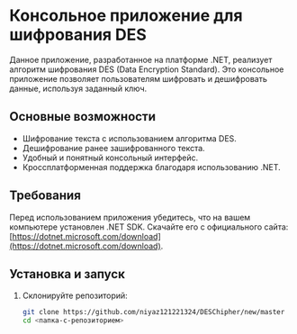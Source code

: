 # Консольное приложение для шифрования DES

Данное приложение, разработанное на платформе .NET, реализует алгоритм шифрования DES (Data Encryption Standard). Это консольное приложение позволяет пользователям шифровать и дешифровать данные, используя заданный ключ.

## Основные возможности

- Шифрование текста с использованием алгоритма DES.
- Дешифрование ранее зашифрованного текста.
- Удобный и понятный консольный интерфейс.
- Кроссплатформенная поддержка благодаря использованию .NET.

## Требования

Перед использованием приложения убедитесь, что на вашем компьютере установлен .NET SDK. Скачайте его с официального сайта: [https://dotnet.microsoft.com/download](https://dotnet.microsoft.com/download).

## Установка и запуск

1. Склонируйте репозиторий:
   ```bash
   git clone https://github.com/niyaz121221324/DESChipher/new/master
   cd <папка-с-репозиторием>
